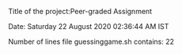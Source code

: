 Title of the project:Peer-graded Assignment

Date:
Saturday 22 August 2020 02:36:44 AM IST

Number of lines file guessinggame.sh contains:
22

